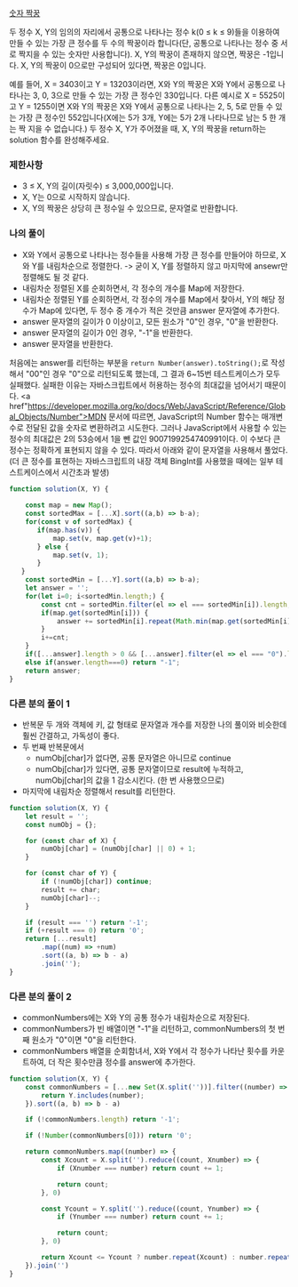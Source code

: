<a href="https://school.programmers.co.kr/learn/courses/30/lessons/131128">숫자 짝꿍</a>

두 정수 X, Y의 임의의 자리에서 공통으로 나타나는 정수 k(0 ≤ k ≤ 9)들을 이용하여 만들 수 있는 가장 큰 정수를 두 수의 짝꿍이라 합니다(단, 공통으로 나타나는 정수 중 서로 짝지을 수 있는 숫자만 사용합니다). X, Y의 짝꿍이 존재하지 않으면, 짝꿍은 -1입니다. X, Y의 짝꿍이 0으로만 구성되어 있다면, 짝꿍은 0입니다.

예를 들어, X = 3403이고 Y = 13203이라면, X와 Y의 짝꿍은 X와 Y에서 공통으로 나타나는 3, 0, 3으로 만들 수 있는 가장 큰 정수인 330입니다. 다른 예시로 X = 5525이고 Y = 1255이면 X와 Y의 짝꿍은 X와 Y에서 공통으로 나타나는 2, 5, 5로 만들 수 있는 가장 큰 정수인 552입니다(X에는 5가 3개, Y에는 5가 2개 나타나므로 남는 5 한 개는 짝 지을 수 없습니다.)
두 정수 X, Y가 주어졌을 때, X, Y의 짝꿍을 return하는 solution 함수를 완성해주세요.

### 제한사항

- 3 ≤ X, Y의 길이(자릿수) ≤ 3,000,000입니다.
- X, Y는 0으로 시작하지 않습니다.
- X, Y의 짝꿍은 상당히 큰 정수일 수 있으므로, 문자열로 반환합니다.


### 나의 풀이

- X와 Y에서 공통으로 나타나는 정수들을 사용해 가장 큰 정수를 만들어야 하므로, X와 Y를 내림차순으로 정렬한다. -> 굳이 X, Y를 정렬하지 않고 마지막에 ansewr만 정렬해도 될 것 같다.
- 내림차순 정렬된 X를 순회하면서, 각 정수의 개수를 Map에 저장한다. 
- 내림차순 정렬된 Y를 순회하면서, 각 정수의 개수를 Map에서 찾아서, Y의 해당 정수가 Map에 있다면, 두 정수 중 개수가 적은 것만큼 answer 문자열에 추가한다.
- answer 문자열의 길이가 0 이상이고, 모든 원소가 "0"인 경우, "0"을 반환한다.
- answer 문자열의 길이가 0인 경우, "-1"을 반환한다.
- answer 문자열을 반환한다.

처음에는 answer를 리턴하는 부분을 `return Number(answer).toString();`로 작성해서 "00"인 경우 "0"으로 리턴되도록 했는데, 그 결과 6~15번 테스트케이스가 모두 실패했다. 
실패한 이유는 자바스크립트에서 허용하는 정수의 최대값을 넘어서기 때문이다. <a href"https://developer.mozilla.org/ko/docs/Web/JavaScript/Reference/Global_Objects/Number">MDN</a> 문서에 따르면, JavaScript의 Number 함수는 매개변수로 전달된 값을 숫자로 변환하려고 시도한다. 그러나 JavaScript에서 사용할 수 있는 정수의 최대값은 2의 53승에서 1을 뺀 값인 9007199254740991이다. 이 수보다 큰 정수는 정확하게 표현되지 않을 수 있다. 따라서 아래와 같이 문자열을 사용해서 풀었다. (더 큰 정수를 표현하는 자바스크립트의 내장 객체 BingInt를 사용했을 때에는 일부 테스트케이스에서 시간초과 발생)


```js
function solution(X, Y) {
   
    const map = new Map();
    const sortedMax = [...X].sort((a,b) => b-a);
    for(const v of sortedMax) {
       if(map.has(v)) {
           map.set(v, map.get(v)+1);
       } else {
           map.set(v, 1);
       }
   }
    const sortedMin = [...Y].sort((a,b) => b-a);
    let answer = '';
    for(let i=0; i<sortedMin.length;) {
        const cnt = sortedMin.filter(el => el === sortedMin[i]).length;
        if(map.get(sortedMin[i])) {
            answer += sortedMin[i].repeat(Math.min(map.get(sortedMin[i]), cnt));
        }
        i+=cnt;
    }
    if([...answer].length > 0 && [...answer].filter(el => el === "0").length === [...answer].length) return "0"
    else if(answer.length===0) return "-1";
    return answer;
}
```

### 다른 분의 풀이 1

- 반복문 두 개와 객체에 키, 값 형태로 문자열과 개수를 저장한 나의 풀이와 비슷한데 훨씬 간결하고, 가독성이 좋다.
- 두 번째 반복문에서
    - numObj[char]가 없다면, 공통 문자열은 아니므로 continue
    - numObj[char]가 있다면, 공통 문자열이므로 result에 누적하고, numObj[char]의 값을 1 감소시킨다. (한 번 사용했으므로)
- 마지막에 내림차순 정렬해서 result를 리턴한다.

```js
function solution(X, Y) {
    let result = '';
    const numObj = {};

    for (const char of X) {
        numObj[char] = (numObj[char] || 0) + 1;
    }

    for (const char of Y) {
        if (!numObj[char]) continue;
        result += char;
        numObj[char]--;
    }

    if (result === '') return '-1';
    if (+result === 0) return '0';
    return [...result]
        .map((num) => +num)
        .sort((a, b) => b - a)
        .join('');    
}
```

### 다른 분의 풀이 2

- commonNumbers에는 X와 Y의 공통 정수가 내림차순으로 저장된다.
- commonNumbers가 빈 배열이면 "-1"을 리턴하고, commonNumbers의 첫 번째 원소가 "0"이면 "0"을 리턴한다.
- commonNumbers 배열을 순회함녀서, X와 Y에서 각 정수가 나타난 횟수를 카운트하여, 더 작은 횟수만큼 정수를 answer에 추가한다.

```js
function solution(X, Y) {
    const commonNumbers = [...new Set(X.split(''))].filter((number) => {
        return Y.includes(number);
    }).sort((a, b) => b - a)

    if (!commonNumbers.length) return '-1';

    if (!Number(commonNumbers[0])) return '0';

    return commonNumbers.map((number) => {
        const Xcount = X.split('').reduce((count, Xnumber) => {
            if (Xnumber === number) return count += 1;

            return count;
        }, 0)

        const Ycount = Y.split('').reduce((count, Ynumber) => {
            if (Ynumber === number) return count += 1;

            return count;
        }, 0)        

        return Xcount <= Ycount ? number.repeat(Xcount) : number.repeat(Ycount)
    }).join('')
}
```
